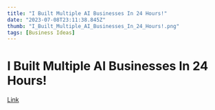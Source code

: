 ```yaml
---
title: "I Built Multiple AI Businesses In 24 Hours!"
date: "2023-07-08T23:11:38.845Z"
thumb: "I_Built_Multiple_AI_Businesses_In_24_Hours!.png"
tags: [Business Ideas]
---
```


# I Built Multiple AI Businesses In 24 Hours!

[Link](https://www.youtube.com/watch?v=VxEF-nLcO68)

